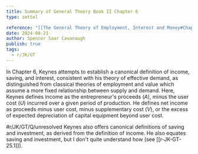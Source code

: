 ```yaml
---
title: Summary of General Theory Book II Chapter 6
type: zettel

reference: "[[The General Theory of Employment, Interest and Money#Chapter 6 THE DEFINITION OF INCOME, SAVING AND INVESTMENT]]"
date: 2024-08-21
author: Spencer Saar Cavanaugh
publish: true
tags:
  - r/JK/GT
---
```


In Chapter 6, Keynes attempts to establish a canonical definition of income, saving, and interest, consistent with his theory of effective demand, as distinguished from classical theories of employment and value which assume a more fixed relationship between supply and demand. Here, Keynes defines income as the entrepreneur's proceeds ($A$), minus the user cost ($U$) incurred over a given period of production. He defines net income as proceeds minus user cost, minus supplementary cost ($V$), or the excess of expected depreciation of capital equipment beyond user cost.

#r/JK/GT/Q/unresolved Keynes also offers canonical definitions of saving and investment, as derived from the definition of income. He also equates saving and investment, but I don't quite understand how (see [[r-JK-GT-25.1]]).
